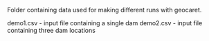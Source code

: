 Folder containing data used for making different runs with geocaret.

demo1.csv - input file containing a single dam
demo2.csv - input file containing three dam locations
